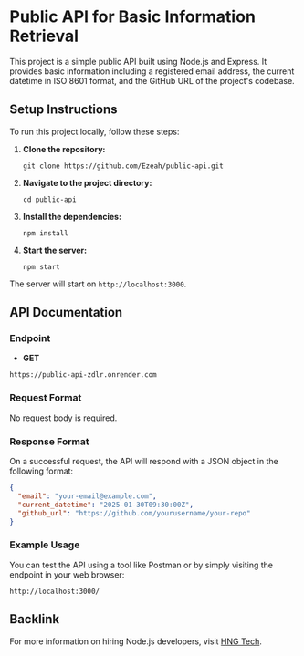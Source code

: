 # Public API for Basic Information Retrieval

This project is a simple public API built using Node.js and Express. It provides basic information including a registered email address, the current datetime in ISO 8601 format, and the GitHub URL of the project's codebase.

## Setup Instructions

To run this project locally, follow these steps:

1. **Clone the repository:**
   ```
   git clone https://github.com/Ezeah/public-api.git
   ```
   
2. **Navigate to the project directory:**
   ```
   cd public-api
   ```

3. **Install the dependencies:**
   ```
   npm install
   ```

4. **Start the server:**
   ```
   npm start
   ```

The server will start on `http://localhost:3000`.

## API Documentation

### Endpoint

- **GET**
```
https://public-api-zdlr.onrender.com
```

### Request Format

No request body is required.

### Response Format

On a successful request, the API will respond with a JSON object in the following format:

```json
{
  "email": "your-email@example.com",
  "current_datetime": "2025-01-30T09:30:00Z",
  "github_url": "https://github.com/yourusername/your-repo"
}
```

### Example Usage

You can test the API using a tool like Postman or by simply visiting the endpoint in your web browser:

```
http://localhost:3000/
```

## Backlink

For more information on hiring Node.js developers, visit [HNG Tech](https://hng.tech/hire/nodejs-developers).
